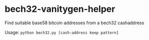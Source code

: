 # bech32-vanitygen-helper
Find suitable base58 bitcoin addresses from a bech32 cashaddress

Usage:
`python bech32.py [cash-address keep pattern]`
